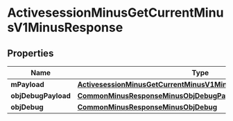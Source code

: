 
# ActivesessionMinusGetCurrentMinusV1MinusResponse

## Properties
Name | Type | Description | Notes
------------ | ------------- | ------------- | -------------
**mPayload** | [**ActivesessionMinusGetCurrentMinusV1MinusResponseMinusMPayload**](ActivesessionMinusGetCurrentMinusV1MinusResponseMinusMPayload.md) |  | 
**objDebugPayload** | [**CommonMinusResponseMinusObjDebugPayload**](CommonMinusResponseMinusObjDebugPayload.md) |  |  [optional]
**objDebug** | [**CommonMinusResponseMinusObjDebug**](CommonMinusResponseMinusObjDebug.md) |  |  [optional]



